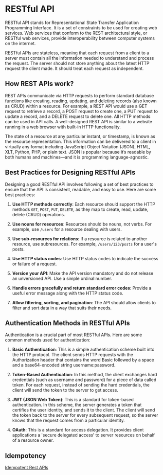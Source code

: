 # RESTful API

RESTful API stands for Representational State Transfer Application Programming Interface. It is a set of constraints to be used for creating web services. Web services that conform to the REST architectural style, or RESTful web services, provide interoperability between computer systems on the internet.

RESTful APIs are stateless, meaning that each request from a client to a server must contain all the information needed to understand and process the request. The server should not store anything about the latest HTTP request the client made. It should treat each request as independent.

## How REST APIs work?

REST APIs communicate via HTTP requests to perform standard database functions like creating, reading, updating, and deleting records (also known as CRUD) within a resource. For example, a REST API would use a GET request to retrieve a record, a POST request to create one, a PUT request to update a record, and a DELETE request to delete one. All HTTP methods can be used in API calls. A well-designed REST API is similar to a website running in a web browser with built-in HTTP functionality.

The state of a resource at any particular instant, or timestamp, is known as the resource representation. This information can be delivered to a client in virtually any format including JavaScript Object Notation (JSON), HTML, XLT, Python, PHP, or plain text. JSON is popular because it’s readable by both humans and machines—and it is programming language-agnostic.


## Best Practices for Designing RESTful APIs

Designing a good RESTful API involves following a set of best practices to ensure that the API is consistent, readable, and easy to use. Here are some best practices:

1. **Use HTTP methods correctly**: Each resource should support the HTTP methods `GET`, `POST`, `PUT`, `DELETE`, as they map to create, read, update, delete (CRUD) operations.

2. **Use nouns for resources**: Resources should be nouns, not verbs. For example, use `/users` for a resource dealing with users.

3. **Use sub-resources for relations**: If a resource is related to another resource, use subresources. For example, `/users/123/posts` for a user's posts.

4. **Use HTTP status codes**: Use HTTP status codes to indicate the success or failure of a request.

5. **Version your API**: Make the API version mandatory and do not release an unversioned API. Use a simple ordinal number.

6. **Handle errors gracefully and return standard error codes**: Provide a useful error message along with the HTTP status code.

7. **Allow filtering, sorting, and pagination**: The API should allow clients to filter and sort data in a way that suits their needs.

## Authentication Methods in RESTful APIs

Authentication is a crucial part of most RESTful APIs. Here are some common methods used for authentication:

1. **Basic Authentication**: This is a simple authentication scheme built into the HTTP protocol. The client sends HTTP requests with the Authorization header that contains the word Basic followed by a space and a base64-encoded string username:password.

2. **Token-Based Authentication**: In this method, the client exchanges hard credentials (such as username and password) for a piece of data called token. For each request, instead of sending the hard credentials, the client will send the token to the server to get access.

3. **JWT (JSON Web Token)**: This is a standard for token-based authentication. In this scheme, the server generates a token that certifies the user identity, and sends it to the client. The client will send the token back to the server for every subsequent request, so the server knows that the request comes from a particular identity.

4. **OAuth**: This is a standard for access delegation. It provides client applications a 'secure delegated access' to server resources on behalf of a resource owner.

## Idempotency

[Idempotent Rest APIs](https://restfulapi.net/idempotent-rest-apis/)